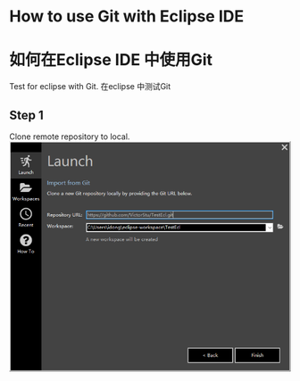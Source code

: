 # How to use Git with Eclipse IDE
# 如何在Eclipse IDE 中使用Git
Test for eclipse with Git.
在eclipse 中测试Git
## Step 1
Clone remote repository to local.
![P1.1](./images/1.1.png "1.1")  